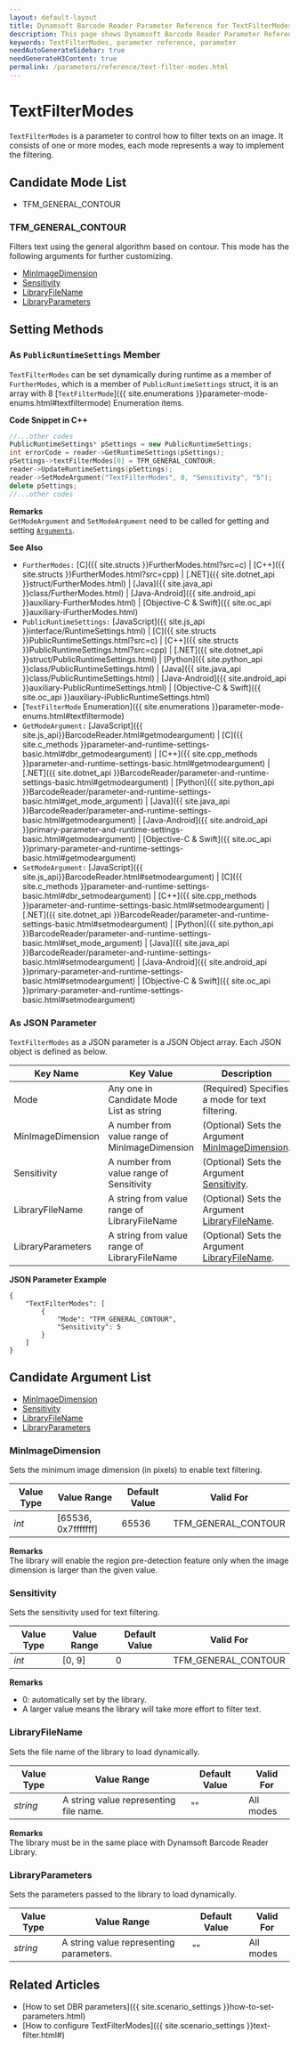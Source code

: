 ```yaml
---
layout: default-layout
title: Dynamsoft Barcode Reader Parameter Reference for TextFilterModes
description: This page shows Dynamsoft Barcode Reader Parameter Reference for TextFilterModes.
keywords: TextFilterModes, parameter reference, parameter
needAutoGenerateSidebar: true
needGenerateH3Content: true
permalink: /parameters/reference/text-filter-modes.html
---
```



# TextFilterModes 

`TextFilterModes` is a parameter to control how to filter texts on an image. It consists of one or more modes, each mode represents a way to implement the filtering.


## Candidate Mode List
- TFM_GENERAL_CONTOUR

### TFM_GENERAL_CONTOUR
Filters text using the general algorithm based on contour. This mode has the following arguments for further customizing.

- [MinImageDimension](#minimagedimension)
- [Sensitivity](#sensitivity)
- [LibraryFileName](#libraryfilename)
- [LibraryParameters](#libraryparameters)


    
## Setting Methods

### As `PublicRuntimeSettings` Member
`TextFilterModes` can be set dynamically during runtime as a member of `FurtherModes`, which is a member of `PublicRuntimeSettings` struct, it is an array with 8 [`TextFilterMode`]({{ site.enumerations }}parameter-mode-enums.html#textfiltermode) Enumeration items.


**Code Snippet in C++**
```cpp
//...other codes
PublicRuntimeSettings* pSettings = new PublicRuntimeSettings;
int errorCode = reader->GetRuntimeSettings(pSettings);
pSettings->textFilterModes[0] = TFM_GENERAL_CONTOUR;
reader->UpdateRuntimeSettings(pSettings);
reader->SetModeArgument("TextFilterModes", 0, "Sensitivity", "5");
delete pSettings;
//...other codes
```


**Remarks**     
`GetModeArgument` and `SetModeArgument` need to be called for getting and setting [`Arguments`](#candidate-argument-list).


**See Also**      
- `FurtherModes:` [C]({{ site.structs }}FurtherModes.html?src=c) \| [C++]({{ site.structs }}FurtherModes.html?src=cpp) \| [.NET]({{ site.dotnet_api }}struct/FurtherModes.html) \| [Java]({{ site.java_api }}class/FurtherModes.html) \| [Java-Android]({{ site.android_api }}auxiliary-FurtherModes.html) \| [Objective-C & Swift]({{ site.oc_api }}auxiliary-iFurtherModes.html)
- `PublicRuntimeSettings:` [JavaScript]({{ site.js_api }}interface/RuntimeSettings.html) \| [C]({{ site.structs }}PublicRuntimeSettings.html?src=c) \| [C++]({{ site.structs }}PublicRuntimeSettings.html?src=cpp) \| [.NET]({{ site.dotnet_api }}struct/PublicRuntimeSettings.html) \| [Python]({{ site.python_api }}class/PublicRuntimeSettings.html) \| [Java]({{ site.java_api }}class/PublicRuntimeSettings.html) \| [Java-Android]({{ site.android_api }}auxiliary-PublicRuntimeSettings.html) \| [Objective-C & Swift]({{ site.oc_api }}auxiliary-iPublicRuntimeSettings.html)
- [`TextFilterMode` Enumeration]({{ site.enumerations }}parameter-mode-enums.html#textfiltermode)
- `GetModeArgument:` [JavaScript]({{ site.js_api}}BarcodeReader.html#getmodeargument) \| [C]({{ site.c_methods }}parameter-and-runtime-settings-basic.html#dbr_getmodeargument) \| [C++]({{ site.cpp_methods }}parameter-and-runtime-settings-basic.html#getmodeargument) \| [.NET]({{ site.dotnet_api }}BarcodeReader/parameter-and-runtime-settings-basic.html#getmodeargument) \| [Python]({{ site.python_api }}BarcodeReader/parameter-and-runtime-settings-basic.html#get_mode_argument) \| [Java]({{ site.java_api }}BarcodeReader/parameter-and-runtime-settings-basic.html#getmodeargument) \| [Java-Android]({{ site.android_api }}primary-parameter-and-runtime-settings-basic.html#getmodeargument) \| [Objective-C & Swift]({{ site.oc_api }}primary-parameter-and-runtime-settings-basic.html#getmodeargument)
- `SetModeArgument:` [JavaScript]({{ site.js_api}}BarcodeReader.html#setmodeargument) \| [C]({{ site.c_methods }}parameter-and-runtime-settings-basic.html#dbr_setmodeargument) \| [C++]({{ site.cpp_methods }}parameter-and-runtime-settings-basic.html#setmodeargument) \| [.NET]({{ site.dotnet_api }}BarcodeReader/parameter-and-runtime-settings-basic.html#setmodeargument) \| [Python]({{ site.python_api }}BarcodeReader/parameter-and-runtime-settings-basic.html#set_mode_argument) \| [Java]({{ site.java_api }}BarcodeReader/parameter-and-runtime-settings-basic.html#setmodeargument) \| [Java-Android]({{ site.android_api }}primary-parameter-and-runtime-settings-basic.html#setmodeargument) \| [Objective-C & Swift]({{ site.oc_api }}primary-parameter-and-runtime-settings-basic.html#setmodeargument)


### As JSON Parameter
`TextFilterModes` as a JSON parameter is a JSON Object array. Each JSON object is defined as below.   

| Key Name | Key Value | Description |
| -------- | --------- | ----------- |
| Mode | Any one in Candidate Mode List as string | (Required) Specifies a mode for text filtering.  |
| MinImageDimension | A number from value range of MinImageDimension | (Optional) Sets the Argument [MinImageDimension](#minimagedimension). |
| Sensitivity | A number from value range of Sensitivity | (Optional) Sets the Argument [Sensitivity](#sensitivity). |
| LibraryFileName | A string from value range of LibraryFileName | (Optional) Sets the Argument [LibraryFileName](#libraryfilename). |
| LibraryParameters | A string from value range of LibraryFileName | (Optional) Sets the Argument [LibraryFileName](#libraryfilename). |



**JSON Parameter Example**   
```
{
    "TextFilterModes": [
        {
            "Mode": "TFM_GENERAL_CONTOUR", 
            "Sensitivity": 5
        }
    ]
}
```


<!--
## Impacts on Performance
### Speed
To detect barcodes surrounded by a large number of irrelevant characters, enabling text filtering may improve the Speed. However, enabling text filtering may slow down the Speed when barcodes are the only content of the image.

### Read Rate
`TextFilterModes` has no influence on the Read Rate.

### Accuracy
For barcodes surrounded by a large number of irrelevant characters, enabling text filtering may improve the Accuracy.

-->
## Candidate Argument List
- [MinImageDimension](#minimagedimension)
- [Sensitivity](#sensitivity)
- [LibraryFileName](#libraryfilename)
- [LibraryParameters](#libraryparameters)
 
### MinImageDimension 
Sets the minimum image dimension (in pixels) to enable text filtering.

| Value Type | Value Range | Default Value | Valid For | 
| ---------- | ----------- | ------------- | --------- |
| *int* | [65536, 0x7fffffff] | 65536 | TFM_GENERAL_CONTOUR |         

**Remarks**         
The library will enable the region pre-detection feature only when the image dimension is larger than the given value.  

### Sensitivity 
Sets the sensitivity used for text filtering.

| Value Type | Value Range | Default Value | Valid For | 
| ---------- | ----------- | ------------- | --------- |
| *int* | [0, 9] | 0 | TFM_GENERAL_CONTOUR |         

**Remarks**         
  - 0: automatically set by the library.   
  - A larger value means the library will take more effort to filter text.



### LibraryFileName 
Sets the file name of the library to load dynamically.

| Value Type | Value Range | Default Value | Valid For | 
| ---------- | ----------- | ------------- | --------- |
| *string* | A string value representing file name. | "" | All modes |         


**Remarks**         
  The library must be in the same place with Dynamsoft Barcode Reader Library.


### LibraryParameters 
Sets the parameters passed to the library to load dynamically.

| Value Type | Value Range | Default Value | Valid For | 
| ---------- | ----------- | ------------- | ----------- |
| *string* | A string value representing parameters. | "" | All modes |         


## Related Articles
- [How to set DBR parameters]({{ site.scenario_settings }}how-to-set-parameters.html)
- [How to configure TextFilterModes]({{ site.scenario_settings }}text-filter.html#)
